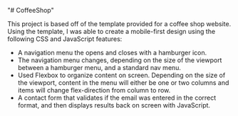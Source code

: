 "# CoffeeShop" 

This project is based off of the template provided for a coffee shop website. Using the template, I was able to create a mobile-first design using the following CSS and JavaScript features:
- A navigation menu the opens and closes with a hamburger icon.
- The navigation menu changes, depending on the size of the viewport between a hamburger menu, and a standard nav menu.
- Used Flexbox to organize content on screen. Depending on the size of the viewport, content in the menu will either be one or two columns and items will change flex-direction from column to row.
- A contact form that validates if the email was entered in the correct format, and then displays results back on screen with JavaScript.
